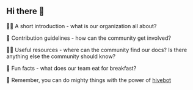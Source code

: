 ## Hi there 👋

🙋‍♀️ A short introduction - what is our organization all about?

🌈 Contribution guidelines - how can the community get involved?

👩‍💻 Useful resources - where can the community find our docs? Is there anything else the community should know?

🍿 Fun facts - what does our team eat for breakfast?

🧙 Remember, you can do mighty things with the power of [hivebot](https://hivebot.co)
